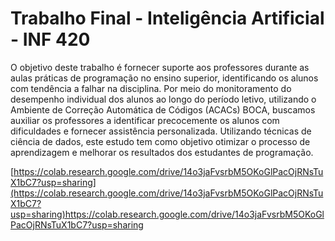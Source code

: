 # Trabalho Final - Inteligência Artificial - INF 420

O objetivo deste trabalho é fornecer suporte aos professores durante as aulas práticas de programação no ensino superior, identificando os alunos com tendência a falhar na disciplina. Por meio do monitoramento do desempenho individual dos alunos ao longo do período letivo, utilizando o Ambiente de Correção Automática de Códigos (ACACs) BOCA, buscamos auxiliar os professores a identificar precocemente os alunos com dificuldades e fornecer assistência personalizada. Utilizando técnicas de ciência de dados, este estudo tem como objetivo otimizar o processo de aprendizagem e melhorar os resultados dos estudantes de programação.


[https://colab.research.google.com/drive/14o3jaFvsrbM5OKoGlPacOjRNsTuX1bC7?usp=sharing](https://colab.research.google.com/drive/14o3jaFvsrbM5OKoGlPacOjRNsTuX1bC7?usp=sharing)https://colab.research.google.com/drive/14o3jaFvsrbM5OKoGlPacOjRNsTuX1bC7?usp=sharing
